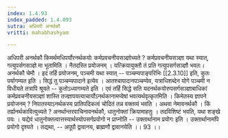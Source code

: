 ```yaml
---
index: 1.4.93
index_padded: 1.4.093
sutra: अधिपरी अनर्थकौ
vritti: mahabhashyam

---
```

 अधिपरी अनर्थकौ किमर्थमधिपर्योरनर्थकयोः कर्मप्रवचनीयसञ्ज्ञोच्यते ? कर्मप्रवचनीयसञ्ज्ञा यथा स्यात्, गत्युपर्सगसञ्ज्ञे मा भूतामिति । नैतदस्ति प्रयोजनम् । यत्क्रियायुक्तौ तं प्रति गत्युपसर्गसञ्ज्ञौ भवतः। अनर्थकौ चेमौ । इदं तर्हि प्रयोजनम्, पञ्चमी यथा स्यात् -- पञ्चम्यपाङ्परिभिः [[2.3.10]] इति, कुतः पर्यागम्यत इति । सिद्धं तु पञ्चम्यपादाने इत्येव । आतश्चापादानपञ्चम्येव, यत्राधिशब्देन योगे पञ्चमी न विधीयते तत्रापि श्रूयते -- कुतोऽध्यागम्यते इति । एवं तर्हि सिद्धे सति यदनर्थकयोरुपसर्गसञ्ज्ञाबाधिकां कर्मप्रवचनीयसञ्ज्ञां शास्ति तज्ज्ञापयत्याचार्योऽनर्थकानामप्येषां भवत्यर्थवृत्कृतमिति । किमेतस्य ज्ञापने प्रयोजनम् ? निपातस्याऽनर्थकस्य प्रातिपदिकत्वं चोदितं तन्न वक्तव्यं भवति । अथवा नेमावनर्थकौ । किं तर्ह्यनर्थकावित्युच्यते ? अनर्थान्तरवाचिनावनर्थकौ, धातुनोक्तां क्रियामाहतुः । तदविशिष्टं भवति, यथा शङ्खे पयः । यद्येवं धातुनोक्तत्वात्तस्यार्थस्योपसर्गप्रयोगो न प्राप्नोति -- उक्तार्थानाम प्रयोगः इति । उक्तार्थानामपि प्रयोगो दृश्यते । तद्यथा, -- अपूपौ द्वावानय, ब्राह्मणौ द्वावानयेति ।। 93 ।। 